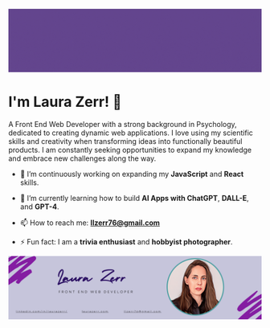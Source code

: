 <!-- Hi there! Welcome to my page!-->
<img src='images/Github_gif30s.gif' alt="welcome to my page banner"></img>

<h1 align="left"> I'm Laura Zerr! 👋 </h1> 
<p>A Front End Web Developer with a strong background in Psychology, dedicated to creating dynamic web applications. I love using my scientific skills and creativity when transforming ideas into functionally beautiful products. I am constantly seeking opportunities to expand my knowledge and embrace new challenges along the way.</p>

- 🔭 I’m continuously working on expanding my **JavaScript** and **React** skills.
  
- 🌱 I’m currently learning how to build **AI Apps with ChatGPT**, **DALL-E**, and **GPT-4**.
  
- 📫 How to reach me: **llzerr76@gmail.com**
  
- ⚡ Fun fact: I am a **trivia enthusiast** and **hobbyist photographer**.

<img src='images/GitHub_banner.png' alt="banner with links"></img>
<!--
**ll-zerr/ll-zerr** is a ✨ _special_ ✨ repository because its `README.md` (this file) appears on your GitHub profile.

Here are some ideas to get you started:
- 👯 I’m looking to collaborate on ...
- 🤔 I’m looking for help with ...
- 💬 Ask me about ...
- 😄 Pronouns: ...

-->
